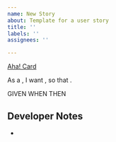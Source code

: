 ```yaml
---
name: New Story
about: Template for a user story
title: ''
labels: ''
assignees: ''

---
```


[Aha! Card](https://cyberark.aha.io/features/AAM-<story-number)

As a <persona>, I want <desired outcome>, so that <problem solved by desired outcome>.

GIVEN 
WHEN 
THEN 

## Developer Notes
- <notes for implementor>
